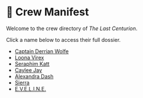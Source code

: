 # 👥 Crew Manifest

Welcome to the crew directory of *The Last Centurion*.

Click a name below to access their full dossier.

- [Captain Derrian Wolfe](./derrian.md)
- [Loona Virex](./loona.md)
- [Seraphim Katt](./seraphim.md)
- [Caylee Jay](./caylee.md)
- [Alexandra Dash](./dash.md)
- [Sierra](./sierra.md)
- [E.V.E.L.I.N.E.](./eve.md)
